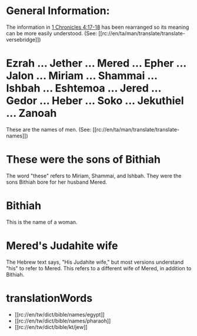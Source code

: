 # General Information:

The information in [1 Chronicles 4:17-18](./17.md) has been rearranged so its meaning can be more easily understood. (See: [[rc://en/ta/man/translate/translate-versebridge]])

# Ezrah ... Jether ... Mered ... Epher ... Jalon ... Miriam ... Shammai ... Ishbah ... Eshtemoa ... Jered ... Gedor ... Heber ... Soko ... Jekuthiel ... Zanoah

These are the names of men. (See: [[rc://en/ta/man/translate/translate-names]])

# These were the sons of Bithiah

The word "these" refers to Miriam, Shammai, and Ishbah. They were the sons Bithiah bore for her husband Mered.

# Bithiah

This is the name of a woman.

# Mered's Judahite wife

The Hebrew text says, "His Judahite wife," but most versions understand "his" to refer to Mered. This refers to a different wife of Mered, in addition to Bithiah.

# translationWords

* [[rc://en/tw/dict/bible/names/egypt]]
* [[rc://en/tw/dict/bible/names/pharaoh]]
* [[rc://en/tw/dict/bible/kt/jew]]